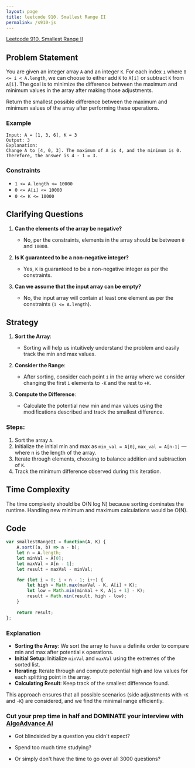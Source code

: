 ```yaml
---
layout: page
title: leetcode 910. Smallest Range II
permalink: /s910-js
---
```

[Leetcode 910. Smallest Range II](https://algoadvance.github.io/algoadvance/l910)
## Problem Statement

You are given an integer array `A` and an integer `K`. For each index `i` where `0 <= i < A.length`, we can choose to either add `K` to `A[i]` or subtract `K` from `A[i]`. The goal is to minimize the difference between the maximum and minimum values in the array after making those adjustments.

Return the smallest possible difference between the maximum and minimum values of the array after performing these operations.

### Example

```plaintext
Input: A = [1, 3, 6], K = 3
Output: 3
Explanation: 
Change A to [4, 0, 3]. The maximum of A is 4, and the minimum is 0. Therefore, the answer is 4 - 1 = 3.
```

### Constraints

- `1 <= A.length <= 10000`
- `0 <= A[i] <= 10000`
- `0 <= K <= 10000`

## Clarifying Questions

1. **Can the elements of the array be negative?**
    - No, per the constraints, elements in the array should be between `0` and `10000`.

2. **Is K guaranteed to be a non-negative integer?**
    - Yes, `K` is guaranteed to be a non-negative integer as per the constraints.

3. **Can we assume that the input array can be empty?**
    - No, the input array will contain at least one element as per the constraints (`1 <= A.length`).

## Strategy

1. **Sort the Array**:
    - Sorting will help us intuitively understand the problem and easily track the min and max values.

2. **Consider the Range**:
    - After sorting, consider each point `i` in the array where we consider changing the first `i` elements to `-K` and the rest to `+K`.

3. **Compute the Difference**:
    - Calculate the potential new min and max values using the modifications described and track the smallest difference.

### Steps:
1. Sort the array `A`.
2. Initialize the initial min and max as `min_val = A[0]`, `max_val = A[n-1]` — where n is the length of the array.
3. Iterate through elements, choosing to balance addition and subtraction of `K`.
4. Track the minimum difference observed during this iteration.

## Time Complexity

The time complexity should be O(N log N) because sorting dominates the runtime. Handling new minimum and maximum calculations would be O(N).

## Code

```javascript
var smallestRangeII = function(A, K) {
    A.sort((a, b) => a - b);
    let n = A.length;
    let minVal = A[0];
    let maxVal = A[n - 1];
    let result = maxVal - minVal;

    for (let i = 0; i < n - 1; i++) {
        let high = Math.max(maxVal - K, A[i] + K);
        let low = Math.min(minVal + K, A[i + 1] - K);
        result = Math.min(result, high - low);
    }
    
    return result;
};
```

### Explanation

- **Sorting the Array**: We sort the array to have a definite order to compare min and max after potential `K` operations.
- **Initial Setup**: Initialize `minVal` and `maxVal` using the extremes of the sorted list.
- **Iterating**: Iterate through and compute potential high and low values for each splitting point in the array.
- **Calculating Result**: Keep track of the smallest difference found.

This approach ensures that all possible scenarios (side adjustments with `+K` and `-K`) are considered, and we find the minimal range efficiently.


### Cut your prep time in half and DOMINATE your interview with [AlgoAdvance AI](https://algoAdvance.com)

- Got blindsided by a question you didn't expect?

- Spend too much time studying?

- Or simply don't have the time to go over all 3000 questions?

